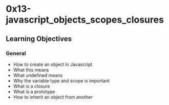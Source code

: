# 0x13-javascript_objects_scopes_closures

## Learning Objectives

### General

- How to create an object in Javascript
- What this means
- What undefined means
- Why the variable type and scope is important
- What is a closure
- What is a prototype
- How to inherit an object from another
